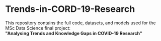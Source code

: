# Trends-in-CORD-19-Research
This repository contains the full code, datasets, and models used for the MSc Data Science final project:  
**"Analysing Trends and Knowledge Gaps in COVID-19 Research"**
